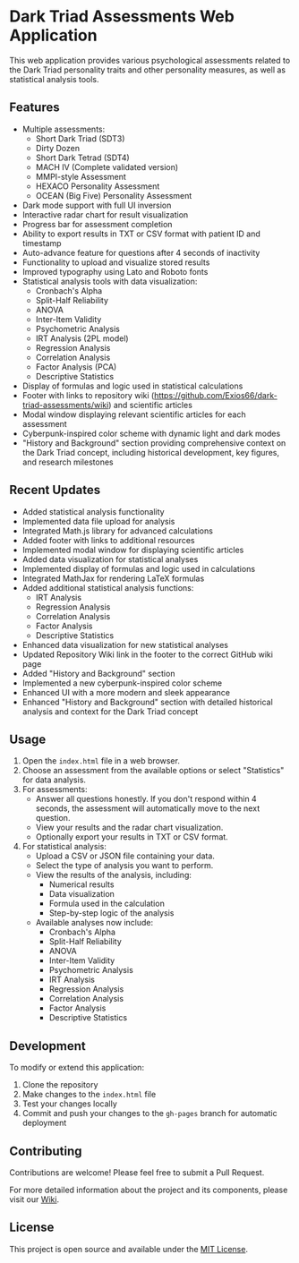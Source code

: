 # Dark Triad Assessments Web Application

This web application provides various psychological assessments related to the Dark Triad personality traits and other personality measures, as well as statistical analysis tools.

## Features

- Multiple assessments:
  - Short Dark Triad (SDT3)
  - Dirty Dozen
  - Short Dark Tetrad (SDT4)
  - MACH IV (Complete validated version)
  - MMPI-style Assessment
  - HEXACO Personality Assessment
  - OCEAN (Big Five) Personality Assessment
- Dark mode support with full UI inversion
- Interactive radar chart for result visualization
- Progress bar for assessment completion
- Ability to export results in TXT or CSV format with patient ID and timestamp
- Auto-advance feature for questions after 4 seconds of inactivity
- Functionality to upload and visualize stored results
- Improved typography using Lato and Roboto fonts
- Statistical analysis tools with data visualization:
  - Cronbach's Alpha
  - Split-Half Reliability
  - ANOVA
  - Inter-Item Validity
  - Psychometric Analysis
  - IRT Analysis (2PL model)
  - Regression Analysis
  - Correlation Analysis
  - Factor Analysis (PCA)
  - Descriptive Statistics
- Display of formulas and logic used in statistical calculations
- Footer with links to repository wiki (https://github.com/Exios66/dark-triad-assessments/wiki) and scientific articles
- Modal window displaying relevant scientific articles for each assessment
- Cyberpunk-inspired color scheme with dynamic light and dark modes
- "History and Background" section providing comprehensive context on the Dark Triad concept, including historical development, key figures, and research milestones

## Recent Updates

- Added statistical analysis functionality
- Implemented data file upload for analysis
- Integrated Math.js library for advanced calculations
- Added footer with links to additional resources
- Implemented modal window for displaying scientific articles
- Added data visualization for statistical analyses
- Implemented display of formulas and logic used in calculations
- Integrated MathJax for rendering LaTeX formulas
- Added additional statistical analysis functions:
  - IRT Analysis
  - Regression Analysis
  - Correlation Analysis
  - Factor Analysis
  - Descriptive Statistics
- Enhanced data visualization for new statistical analyses
- Updated Repository Wiki link in the footer to the correct GitHub wiki page
- Added "History and Background" section
- Implemented a new cyberpunk-inspired color scheme
- Enhanced UI with a more modern and sleek appearance
- Enhanced "History and Background" section with detailed historical analysis and context for the Dark Triad concept

## Usage

1. Open the `index.html` file in a web browser.
2. Choose an assessment from the available options or select "Statistics" for data analysis.
3. For assessments:
   - Answer all questions honestly. If you don't respond within 4 seconds, the assessment will automatically move to the next question.
   - View your results and the radar chart visualization.
   - Optionally export your results in TXT or CSV format.
4. For statistical analysis:
   - Upload a CSV or JSON file containing your data.
   - Select the type of analysis you want to perform.
   - View the results of the analysis, including:
     - Numerical results
     - Data visualization
     - Formula used in the calculation
     - Step-by-step logic of the analysis
   - Available analyses now include:
     - Cronbach's Alpha
     - Split-Half Reliability
     - ANOVA
     - Inter-Item Validity
     - Psychometric Analysis
     - IRT Analysis
     - Regression Analysis
     - Correlation Analysis
     - Factor Analysis
     - Descriptive Statistics

## Development

To modify or extend this application:

1. Clone the repository
2. Make changes to the `index.html` file
3. Test your changes locally
4. Commit and push your changes to the `gh-pages` branch for automatic deployment

## Contributing

Contributions are welcome! Please feel free to submit a Pull Request.

For more detailed information about the project and its components, please visit our [Wiki](https://github.com/Exios66/dark-triad-assessments/wiki).

## License

This project is open source and available under the [MIT License](LICENSE).